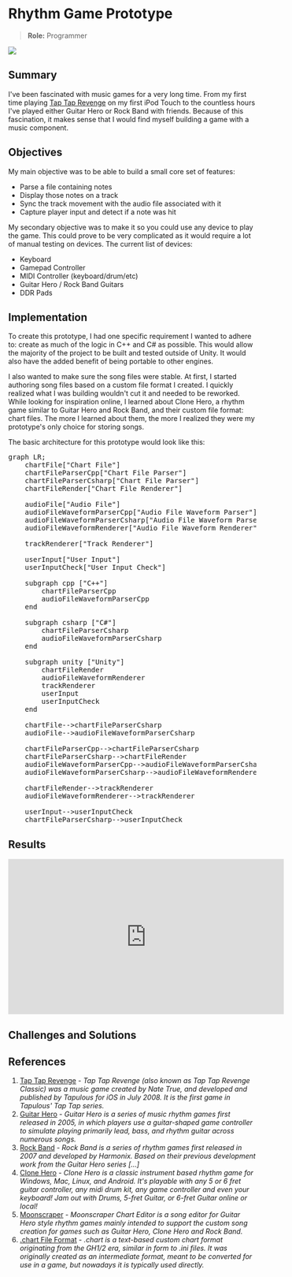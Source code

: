 # Rhythm Game Prototype

> **Role:** Programmer

![](../../images/projects/rhythm-game-utilities/rhythm-game-utilities-demo.png)

## Summary

I've been fascinated with music games for a very long time. From my first time playing [Tap Tap Revenge](https://en.wikipedia.org/wiki/Tap_Tap_Revenge) on my first iPod Touch to the countless hours I've played either Guitar Hero or Rock Band with friends. Because of this fascination, it makes sense that I would find myself building a game with a music component.

## Objectives

My main objective was to be able to build a small core set of features:

- Parse a file containing notes
- Display those notes on a track
- Sync the track movement with the audio file associated with it
- Capture player input and detect if a note was hit

My secondary objective was to make it so you could use any device to play the game. This could prove to be very complicated as it would require a lot of manual testing on devices. The current list of devices:

- Keyboard
- Gamepad Controller
- MIDI Controller (keyboard/drum/etc)
- Guitar Hero / Rock Band Guitars
- DDR Pads

## Implementation

To create this prototype, I had one specific requirement I wanted to adhere to: create as much of the logic in C++ and C# as possible. This would allow the majority of the project to be built and tested outside of Unity. It would also have the added benefit of being portable to other engines.

I also wanted to make sure the song files were stable. At first, I started authoring song files based on a custom file format I created. I quickly realized what I was building wouldn't cut it and needed to be reworked. While looking for inspiration online, I learned about Clone Hero, a rhythm game similar to Guitar Hero and Rock Band, and their custom file format: chart files. The more I learned about them, the more I realized they were my prototype's only choice for storing songs.

The basic architecture for this prototype would look like this:

<pre class="mermaid">
graph LR;
    chartFile["Chart File"]
    chartFileParserCpp["Chart File Parser"]
    chartFileParserCsharp["Chart File Parser"]
    chartFileRender["Chart File Renderer"]

    audioFile["Audio File"]
    audioFileWaveformParserCpp["Audio File Waveform Parser"]
    audioFileWaveformParserCsharp["Audio File Waveform Parser"]
    audioFileWaveformRenderer["Audio File Waveform Renderer"]

    trackRenderer["Track Renderer"]

    userInput["User Input"]
    userInputCheck["User Input Check"]

    subgraph cpp ["C++"]
        chartFileParserCpp
        audioFileWaveformParserCpp
    end

    subgraph csharp ["C#"]
        chartFileParserCsharp
        audioFileWaveformParserCsharp
    end

    subgraph unity ["Unity"]
        chartFileRender
        audioFileWaveformRenderer
        trackRenderer
        userInput
        userInputCheck
    end

    chartFile-->chartFileParserCsharp
    audioFile-->audioFileWaveformParserCsharp

    chartFileParserCpp-->chartFileParserCsharp
    chartFileParserCsharp-->chartFileRender
    audioFileWaveformParserCpp-->audioFileWaveformParserCsharp
    audioFileWaveformParserCsharp-->audioFileWaveformRenderer

    chartFileRender-->trackRenderer
    audioFileWaveformRenderer-->trackRenderer

    userInput-->userInputCheck
    chartFileParserCsharp-->userInputCheck
</pre>

## Results

<iframe width="560" height="315" src="https://www.youtube-nocookie.com/embed/WSMoc8Y1FOE?si=yG__n1fUNcQMQ2_n" title="YouTube video player" frameborder="0" allow="accelerometer; autoplay; clipboard-write; encrypted-media; gyroscope; picture-in-picture; web-share" referrerpolicy="strict-origin-when-cross-origin" allowfullscreen></iframe>

## Challenges and Solutions

## References

1. [Tap Tap Revenge](https://en.wikipedia.org/wiki/Tap_Tap_Revenge) - _Tap Tap Revenge (also known as Tap Tap Revenge Classic) was a music game created by Nate True, and developed and published by Tapulous for iOS in July 2008. It is the first game in Tapulous' Tap Tap series._
1. [Guitar Hero](https://en.wikipedia.org/wiki/Guitar_Hero) - _Guitar Hero is a series of music rhythm games first released in 2005, in which players use a guitar-shaped game controller to simulate playing primarily lead, bass, and rhythm guitar across numerous songs._
1. [Rock Band](https://en.wikipedia.org/wiki/Rock_Band) - _Rock Band is a series of rhythm games first released in 2007 and developed by Harmonix. Based on their previous development work from the Guitar Hero series [...]_
1. [Clone Hero](https://clonehero.net/) - _Clone Hero is a classic instrument based rhythm game for Windows, Mac, Linux, and Android. It's playable with any 5 or 6 fret guitar controller, any midi drum kit, any game controller and even your keyboard! Jam out with Drums, 5-fret Guitar, or 6-fret Guitar online or local!_
1. [Moonscraper](https://github.com/FireFox2000000/Moonscraper-Chart-Editor) - _Moonscraper Chart Editor is a song editor for Guitar Hero style rhythm games mainly intended to support the custom song creation for games such as Guitar Hero, Clone Hero and Rock Band._
1. [.chart File Format](https://github.com/TheNathannator/GuitarGame_ChartFormats/blob/main/doc/FileFormats/.chart/Core%20Infrastructure.md) - _.chart is a text-based custom chart format originating from the GH1/2 era, similar in form to .ini files. It was originally created as an intermediate format, meant to be converted for use in a game, but nowadays it is typically used directly._
